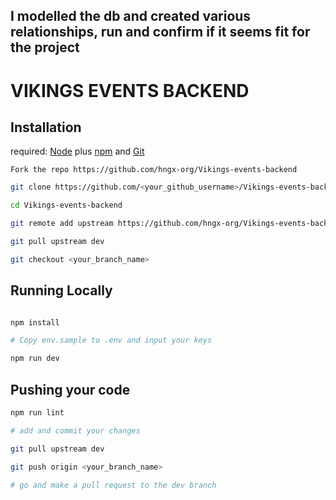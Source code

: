 ## I modelled the db and created various relationships, run and confirm if it seems fit for the project

# VIKINGS EVENTS BACKEND
## Installation

required: [Node](https://nodejs.org/dist/latest-v12.x/) plus [npm](https://docs.npmjs.com/) and [Git](https://git-scm.com/downloads)

```text
Fork the repo https://github.com/hngx-org/Vikings-events-backend
```

```bash
git clone https://github.com/<your_github_username>/Vikings-events-backend

cd Vikings-events-backend

git remote add upstream https://github.com/hngx-org/Vikings-events-backend.git  

git pull upstream dev

git checkout <your_branch_name>
```

## Running Locally

```bash

npm install

# Copy env.sample to .env and input your keys

npm run dev

```


## Pushing your code

```bash
npm run lint

# add and commit your changes

git pull upstream dev

git push origin <your_branch_name>

# go and make a pull request to the dev branch
```
